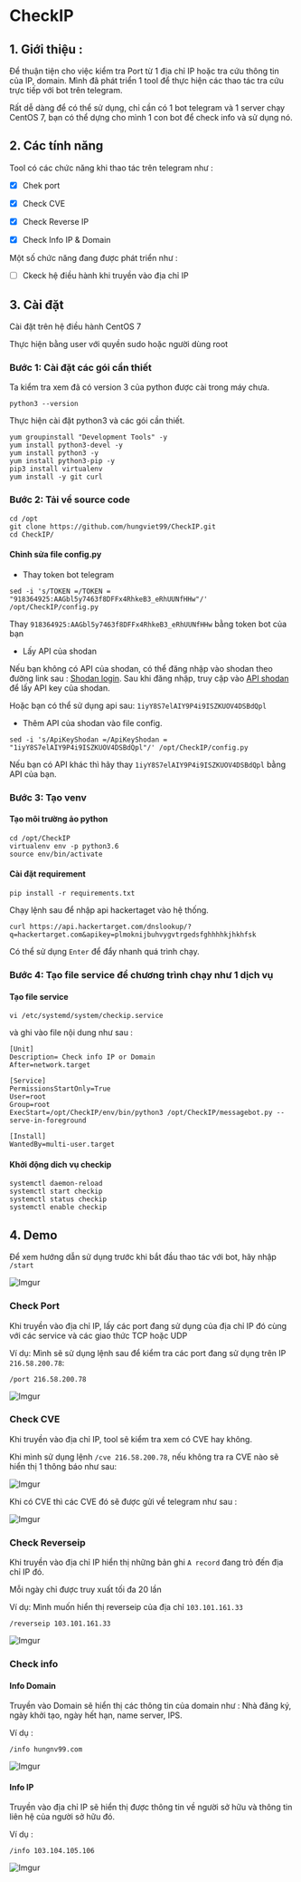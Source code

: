 # CheckIP

## 1. Giới thiệu : 

Để thuận tiện cho việc kiểm tra Port từ 1 địa chỉ IP hoặc tra cứu thông tin của IP, domain. Mình đã phát triển 1 tool để thực hiện các thao tác tra cứu trực tiếp với bot trên telegram. 

Rất dễ dàng để có thể sử dụng, chỉ cần có 1 bot telegram và 1 server chạy CentOS 7, bạn có thể dựng cho mình 1 con bot để check info và sử dụng nó. 

## 2. Các tính năng

Tool có các chức năng khi thao tác trên telegram như : 

- [x] Chek port

- [x] Check CVE

- [x] Check Reverse IP 

- [x] Check Info IP & Domain

Một số chức năng đang được phát triển như  : 

- [ ] Ckeck hệ điều hành khi truyền vào địa chỉ IP 

## 3. Cài đặt 

Cài đặt trên hệ điều hành CentOS 7 

Thực hiện bằng user với quyền sudo hoặc người dùng root

### Bước 1: Cài đặt các gói cần thiết

Ta kiểm tra xem đã có version 3 của python được cài trong máy chưa. 

```
python3 --version
```

Thực hiện cài đặt python3 và các gói cần thiết.

```
yum groupinstall "Development Tools" -y
yum install python3-devel -y
yum install python3 -y
yum install python3-pip -y
pip3 install virtualenv
yum install -y git curl 
```

### Bước 2: Tải về source code

```
cd /opt
git clone https://github.com/hungviet99/CheckIP.git
cd CheckIP/
```

#### Chỉnh sửa file config.py

- Thay token bot telegram

```
sed -i 's/TOKEN =/TOKEN = "918364925:AAGbl5y7463f8DFFx4RhkeB3_eRhUUNfHHw"/' /opt/CheckIP/config.py
```

Thay `918364925:AAGbl5y7463f8DFFx4RhkeB3_eRhUUNfHHw` bằng token bot của bạn 

- Lấy API của shodan  

Nếu bạn không có API của shodan, có thể đăng nhập vào shodan theo đường link sau : [Shodan login](https://account.shodan.io/login). Sau khi đăng nhập, truy cập vào [API shodan](https://account.shodan.io/) để lấy API key của shodan. 

Hoặc bạn có thể sử dụng api sau: `1iyY8S7elAIY9P4i9ISZKUOV4DSBdQpl`

- Thêm API của shodan vào file config. 

```
sed -i 's/ApiKeyShodan =/ApiKeyShodan = "1iyY8S7elAIY9P4i9ISZKUOV4DSBdQpl"/' /opt/CheckIP/config.py
```

Nếu bạn có API khác thì hãy thay `1iyY8S7elAIY9P4i9ISZKUOV4DSBdQpl` bằng API của bạn.

### Bước 3: Tạo venv 

#### Tạo môi trường ảo python 

```
cd /opt/CheckIP
virtualenv env -p python3.6
source env/bin/activate
```
#### Cài đặt requirement 

```
pip install -r requirements.txt
```

Chạy lệnh sau để nhập api hackertaget vào hệ thống. 

```
curl https://api.hackertarget.com/dnslookup/?q=hackertarget.com&apikey=plmoknijbuhvygvtrgedsfghhhhkjhkhfsk
```
Có thể sử dụng `Enter` để đẩy nhanh quá trình chạy.

### Bước 4: Tạo file service để chương trình chạy như 1 dịch vụ 

#### Tạo file service

```
vi /etc/systemd/system/checkip.service
```

và ghi vào file nội dung như sau : 

```
[Unit]
Description= Check info IP or Domain
After=network.target

[Service]
PermissionsStartOnly=True
User=root
Group=root
ExecStart=/opt/CheckIP/env/bin/python3 /opt/CheckIP/messagebot.py --serve-in-foreground

[Install]
WantedBy=multi-user.target
```

#### Khởi động dich vụ checkip

```
systemctl daemon-reload
systemctl start checkip
systemctl status checkip
systemctl enable checkip
```

## 4. Demo 

Để xem hướng dẫn sử dụng trước khi bắt đầu thao tác với bot, hãy nhập `/start`

![Imgur](https://i.imgur.com/P5fkAbM.png)

### Check Port
Khi truyền vào địa chỉ IP, lấy các port đang sử dụng của địa chỉ IP đó cùng với các service và các giao thức TCP hoặc UDP 

Ví dụ: Mình sẽ sử dụng lệnh sau để kiểm tra các port đang sử dụng trên IP `216.58.200.78`:

```
/port 216.58.200.78
```

![Imgur](https://i.imgur.com/pHb7J8M.png)

### Check CVE

Khi truyền vào địa chỉ IP, tool sẽ kiểm tra xem có CVE hay không.

Khi mình sử dụng lệnh `/cve 216.58.200.78`, nếu không tra ra CVE nào sẽ hiển thị 1 thông báo như sau: 

![Imgur](https://i.imgur.com/0vdKKH3.png)

Khi có CVE thì các CVE đó sẽ được gửi về telegram như sau :

![Imgur](https://i.imgur.com/ORfQP7F.png)

### Check Reverseip 

Khi truyền vào địa chỉ IP hiển thị những bản ghi `A record` đang trỏ đến địa chỉ IP đó. 

Mỗi ngày chỉ được truy xuất tối đa 20 lần

Ví dụ: Mình muốn hiển thị reverseip của địa chỉ `103.101.161.33`

```
/reverseip 103.101.161.33
```

![Imgur](https://i.imgur.com/13CcJAY.png)

### Check info

#### Info Domain

Truyền vào Domain sẽ hiển thị các thông tin của domain như : Nhà đăng ký, ngày khởi tạo, ngày hết hạn, name server, IPS. 

Ví dụ : 

```
/info hungnv99.com
```

![Imgur](https://i.imgur.com/XJVUtG2.png)

#### Info IP 

Truyền vào địa chỉ IP sẽ hiển thị được thông tin về người sở hữu và thông tin liên hệ của người sở hữu đó.

Ví dụ : 

```
/info 103.104.105.106
```

![Imgur](https://i.imgur.com/dM4KQjV.png)